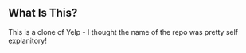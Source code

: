 ## What Is This?

This is a clone of Yelp - I thought the name of the repo was pretty self explanitory!
